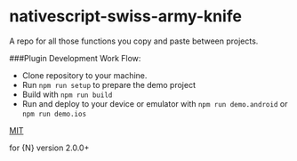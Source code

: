 # nativescript-swiss-army-knife

A repo for all those functions you copy and paste between projects.

###Plugin Development Work Flow:

* Clone repository to your machine.
* Run `npm run setup` to prepare the demo project
* Build with `npm run build`
* Run and deploy to your device or emulator with `npm run demo.android` or `npm run demo.ios`

[MIT](/LICENSE)

for {N} version 2.0.0+

